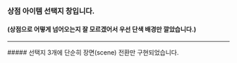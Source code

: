 ### 상점 아이템 선택지 창입니다.
#### (상점으로 어떻게 넘어오는지 잘 모르겠어서 우선 단색 배경만 깔았습니다.)
<hr/>
##### 선택지 3개에 단순히 장면(scene) 전환만 구현되었습니다.
